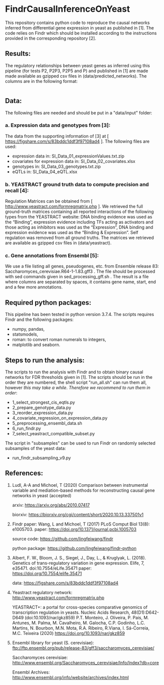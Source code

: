 # FindrCausalInferenceOnYeast

This repository contains python code to reproduce the causal networks inferred from differential gene expression in yeast as published in [1].
The code relies on Findr which should be installed according to the
instructions provided in the corresponding repository [2].

## Results:

The regulatory relationships between yeast genes as inferred using this pipeline (for tests P2, P2P3, P2P5 and P) and published in [1] are made made available as gzipped csv files in (data/predicted_networks). The columns are in the following format:
```regulator (name), target (name), weight (posterior probability).
```

## Data:

The following files are needed and should be put in a "data/input" folder:

### a. Expression data and genotypes from [3]:

The data from the supporting information of [3] at [ https://figshare.com/s/83bddc1ddf3f97108ad4 ].
The following files are used:
   - expression data in: SI_Data_01_expressionValues.txt.zip
   - covariates for expression data in: SI_Data_02_covariates.xlsx 
   - genotypes in: SI_Data_03_genotypes.txt.zip
   - eQTLs in: SI_Data_04_eQTL.xlsx


### b. YEASTRACT ground truth data to compute precision and recall [4]:

Regulation Matrices can be  obtained from [ http://www.yeastract.com/formregmatrix.php ].
We retrieved the full ground-truth matrices containing all reported interactions of the following types from the YEASTRACT website: DNA binding evidence was used as the “Binding”, expression evidence including TFs acting as activators and those acting as inhibitors was used as the “Expression”, DNA binding and expression evidence was used as the “Binding & Expression”. Self regulation was removed from all ground truths. The matrices we retrieved are available as gzipped csv files in (data/yeastract).

### c. Gene annotations from Ensembl [5]:

We use a file listing all genes, pseudogenes, etc. from Ensemble release 83: Saccharomyces_cerevisiae.R64-1-1.83.gff3 .
The file should be processed with sed commands given in  sed_processing_gff.sh .
The result is a file where columns are separated by spaces, it contains gene name, start, end and a few more annotations.

## Required python packages:

This pipeline has been tested in python version 3.7.4.
The scripts requires Findr and the following packages:
   - numpy, pandas, 
   - statsmodels,
   - roman: to convert roman numerals to integers,
   - matplotlib and seaborn.


## Steps to run the analysis:

The scripts to run the analysis with Findr and to obtain binary causal networks for FDR thresholds given in [1].
The scripts should be run in the order they are numbered, the shell script "run_all.sh"  can
run them all, however *this may take a while*. *Therefore we recommend to run them in order*:
   - 1_select_strongest_cis_eqtls.py
   - 2_prepare_genotype_data.py
   - 3_reorder_expression_data.py
   - 4_covariate_regression_on_expression_data.py
   - 5_preprocessing_ensembl_data.sh
   - 6_run_findr.py
   - 7_select_yeastract_compatible_subset.py

The script in "subsamples" can be used to run Findr on randomly selected subsamples of the yeast data:
   - run_findr_subsampling_v9.py


## References:

1. Ludl, A-A and Michoel, T (2020) Comparison between instrumental variable and mediation-based methods for reconstructing causal gene networks in yeast
   (accepted)

    arxiv: https://arxiv.org/abs/2010.07417

    biorxiv: https://biorxiv.org/cgi/content/short/2020.10.13.337501v1

2. Findr paper:
    Wang, L and  Michoel, T (2017) PLoS Comput Biol 13(8): e1005703.
    paper: https://doi.org/10.1371/journal.pcbi.1005703

    source code: https://github.com/lingfeiwang/findr

    python package: https://github.com/lingfeiwang/findr-python


3. Albert, F. W., Bloom, J. S., Siegel, J., Day, L., & Kruglyak, L. (2018). Genetics of trans-regulatory variation in gene expression. Elife, 7, e35471. doi:10.7554/eLife.35471
    paper: https://doi.org/10.7554/elife.35471

    data: https://figshare.com/s/83bddc1ddf3f97108ad4

4. Yeastract regulatory network:
    http://www.yeastract.com/formregmatrix.php

    YEASTRACT+: a portal for cross-species comparative genomics of transcription regulation in yeasts.
    Nucleic Acids Research, 48(D1):D642-D649   (doi:10.1093/nar/gkz859) 
    P.T. Monteiro, J. Oliveira, P. Pais, M. Antunes, M. Palma, M. Cavalheiro, M. Galocha, C.P. Godinho, L.C. Martins, N. Bourbon, M.N. Mota, R.A. Ribeiro, R.Viana, I. Sá-Correia, M.C. Teixeira (2020)
    https://doi.org/10.1093/nar/gkz859
    
5. Ensembl library for yeast (S. cerevisiae):
    ftp://ftp.ensembl.org/pub/release-83/gff3/saccharomyces_cerevisiae/

    Saccharomyces cerevisiae: http://www.ensembl.org/Saccharomyces_cerevisiae/Info/Index?db=core

    Ensembl Archives: http://www.ensembl.org/info/website/archives/index.html
    

